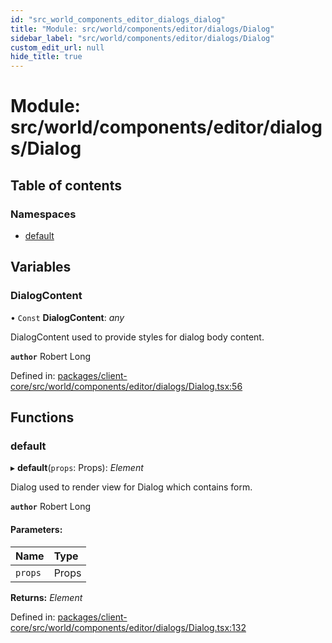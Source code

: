 ```yaml
---
id: "src_world_components_editor_dialogs_dialog"
title: "Module: src/world/components/editor/dialogs/Dialog"
sidebar_label: "src/world/components/editor/dialogs/Dialog"
custom_edit_url: null
hide_title: true
---
```


# Module: src/world/components/editor/dialogs/Dialog

## Table of contents

### Namespaces

- [default](src_world_components_editor_dialogs_dialog.default.md)

## Variables

### DialogContent

• `Const` **DialogContent**: *any*

DialogContent used to provide styles for dialog body content.

**`author`** Robert Long

Defined in: [packages/client-core/src/world/components/editor/dialogs/Dialog.tsx:56](https://github.com/xr3ngine/xr3ngine/blob/716a06460/packages/client-core/src/world/components/editor/dialogs/Dialog.tsx#L56)

## Functions

### default

▸ **default**(`props`: Props): *Element*

Dialog used to render view for Dialog which contains form.

**`author`** Robert Long

#### Parameters:

Name | Type |
:------ | :------ |
`props` | Props |

**Returns:** *Element*

Defined in: [packages/client-core/src/world/components/editor/dialogs/Dialog.tsx:132](https://github.com/xr3ngine/xr3ngine/blob/716a06460/packages/client-core/src/world/components/editor/dialogs/Dialog.tsx#L132)
